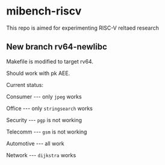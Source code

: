 # mibench-riscv
This repo is aimed for experimenting RISC-V reltaed research

## New branch rv64-newlibc
Makefile is modified to target rv64.

Should work with pk AEE.

Current status:

Consumer --- only `jpeg` works

Office --- only `stringsearch` works

Security --- `pgp` is not working

Telecomm --- `gsm` is not working

Automotive --- all work

Network --- `dijkstra` works
